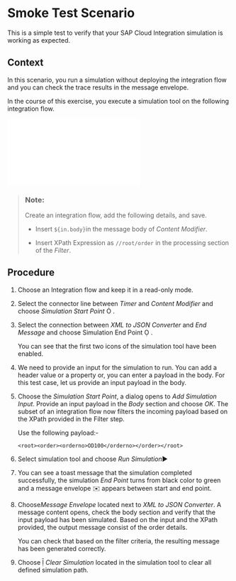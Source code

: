 <!-- loio93fa2ceb2a9a4c57abc60f618badff4d -->

<link rel="stylesheet" type="text/css" href="../css/sap-icons.css"/>

# Smoke Test Scenario

This is a simple test to verify that your SAP Cloud Integration simulation is working as expected.



## Context

In this scenario, you run a simulation without deploying the integration flow and you can check the trace results in the message envelope.

In the course of this exercise, you execute a simulation tool on the following integration flow.

![](images/da4c128eeb1e45bbab6a2a99bbbcdc01.xml)

> ### Note:  
> Create an integration flow, add the following details, and save.
> 
> -   Insert `${in.body}`in the message body of *Content Modifier*.
> 
> -   Insert XPath Expression as `//root/order` in the processing section of the *Filter*.



## Procedure

1.  Choose an Integration flow and keep it in a read-only mode.

2.  Select the connector line between *Timer* and *Content Modifier* and choose *Simulation Start Point* <span class="SAP-icons"></span> .

3.  Select the connection between *XML to JSON Converter* and *End Message* and choose Simulation End Point <span class="SAP-icons"></span> . 

    You can see that the first two icons of the simulation tool have been enabled.

4.  We need to provide an input for the simulation to run. You can add a header value or a property or, you can enter a payload in the body. For this test case, let us provide an input payload in the body.

5.  Choose the *Simulation Start Point*, a dialog opens to *Add Simulation Input*. Provide an input payload in the *Body* section and choose *OK*. The subset of an integration flow now filters the incoming payload based on the XPath provided in the Filter step.

    Use the following payload:-

    `<root><order><orderno>OD100</orderno></order></root>`

6.  Select simulation tool and choose *Run Simulation*:arrow_forward:

7.  You can see a toast message that the simulation completed successfully, the simulation *End Point* turns from black color to green and a message envelope :envelope: appears between start and end point.

8.  Choose*Message Envelope* located next to *XML to JSON Converter*. A message content opens, check the body section and verify that the input payload has been simulated. Based on the input and the XPath provided, the output message consist of the order details.

    You can check that based on the filter criteria, the resulting message has been generated correctly.

9.  Choose <span class="SAP-icons"></span> *Clear Simulation* located in the simulation tool to clear all defined simulation path.


